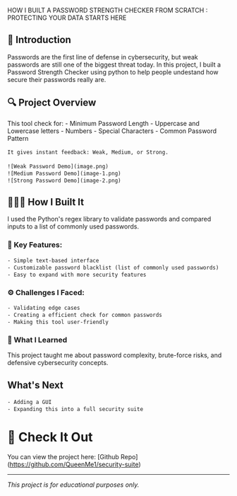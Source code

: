 
 HOW I BUILT A PASSWORD STRENGTH CHECKER FROM SCRATCH : PROTECTING YOUR DATA STARTS HERE

## 📢 Introduction
Passwords are the first line of defense in cybersecurity, but weak passwords are still one of the biggest threat today. In this project, I built a Password Strength Checker using python to help people undestand how secure their passwords really are.

## 🔍 Project Overview
This tool check for:
    - Minimum Password Length
    - Uppercase and Lowercase letters
    - Numbers
    - Special Characters
    - Common Password Pattern

    It gives instant feedback: Weak, Medium, or Strong.

    ![Weak Password Demo](image.png)
    ![Medium Password Demo](image-1.png)
    ![Strong Password Demo](image-2.png)


## 👩🏽‍💻 How I Built It
I used the Python's regex library to validate passwords and compared inputs to a list of commonly used passwords.

### 🔑 Key Features:
    - Simple text-based interface
    - Customizable password blacklist (list of commonly used passwords)
    - Easy to expand with more security features

### ⚙️ Challenges I Faced:
    - Validating edge cases
    - Creating a efficient check for common passwords
    - Making this tool user-friendly

### 🎯 What I Learned
This project taught me about password complexity, brute-force risks, and defensive cybersecurity concepts.

## What's Next
    - Adding a GUI 
    - Expanding this into a full security suite

# 🔗 Check It Out
You can view the project here: [Github Repo] (https://github.com/QueenMe1/security-suite)

--------------

*This project is for educational purposes only.*
